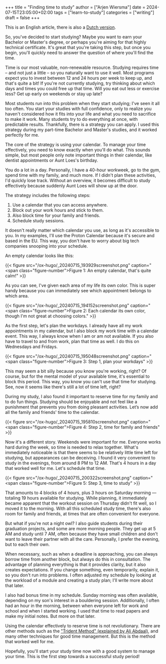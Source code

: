 +++
title = "Finding time to study"
author = ["Arjen Wiersma"]
date = 2024-07-15T23:05:00+02:00
tags = ["learn-to-study"]
categories = ["writing"]
draft = false
+++

This is an English article, there is also a [Dutch version](/posts/leren-studeren-tijd-vinden).

So, you've decided to start studying? Maybe you want to earn your Bachelor or Master's degree, or perhaps you're aiming for that highly technical certificate. It's great that you're taking this step, but once you begin, you'll quickly need to answer the question of where you'll find the time.

Time is our most valuable, non-renewable resource. Studying requires time – and not just a little – so you naturally want to use it well. Most programs expect you to invest between 12 and 24 hours per week to keep up, and that's quite a bit! If you're not currently studying, try thinking about which days and times you could free up that time. Will you eat out less or exercise less? Get up early on weekends or stay up late?

Most students run into this problem when they start studying; I've seen it all too often. You start your studies with full confidence, only to realize you haven't considered how it fits into your life and what you need to sacrifice to make it work. Many students try to do everything at once, with predictable results. Thankfully, there is a strategy you can apply. I used this strategy during my part-time Bachelor and Master's studies, and it worked perfectly for me.

The core of the strategy is using your calendar. To manage your time effectively, you need to know exactly when you'll do what. This sounds simple, but most people only note important things in their calendar, like dentist appointments or Aunt Loes's birthday.

You do a lot in a day. Personally, I have a 40-hour workweek, go to the gym, spend time with my family, and much more. If I didn't plan these activities, I'd quickly lose track. Without an overview, it becomes difficult to study effectively because suddenly Aunt Loes will show up at the door.

The strategy includes the following steps:

1.  Use a calendar that you can access anywhere.
2.  Block out your work hours and stick to them.
3.  Also block time for your family and friends.
4.  Schedule study sessions.

It doesn't really matter which calendar you use, as long as it's accessible to you. In my examples, I'll use the Proton Calendar because it's secure and based in the EU. This way, you don't have to worry about big tech companies snooping into your schedule.

An empty calendar looks like this:

{{< figure src="/ox-hugo/_20240715_193929screenshot.png" caption="<span class=\"figure-number\">Figure 1: </span>An empty calendar, that's quite calm!" >}}

As you can see, I've given each area of my life its own color. This is super handy because you can immediately see which appointment belongs to which area.

{{< figure src="/ox-hugo/_20240715_194152screenshot.png" caption="<span class=\"figure-number\">Figure 2: </span>Each calendar its own color, though I'm not great at choosing colors." >}}

As the first step, let's plan the workdays. I already have all my work appointments in my calendar, but I also block my work time with a calendar event. This way, I always know when I am or am not available. If you also have to travel to and from work, plan that time as well. I do this on Wednesdays and Fridays.

{{< figure src="/ox-hugo/_20240715_195048screenshot.png" caption="<span class=\"figure-number\">Figure 3: </span>Step 1, plan your workdays" >}}

This may seem a bit silly because you know you're working, right? Of course, but for the mental model of your available time, it's essential to block this period. This way, you know you can't use that time for studying. See, now it seems like there's still a lot of time left, right?

During my study, I also found it important to reserve time for my family and to do fun things. Studying should be enjoyable and not feel like a punishment that prevents you from doing pleasant activities. Let’s now add all the family and friends' time to the calendar.

{{< figure src="/ox-hugo/_20240715_195810screenshot.png" caption="<span class=\"figure-number\">Figure 4: </span>Step 2, time for family and friends" >}}

Now it's a different story. Weekends were important for me. Everyone works hard during the week, so time is needed to relax together. What's immediately noticeable is that there seems to be relatively little time left for studying, but appearances can be deceiving. I found it very convenient to study in the evenings, from around 8 PM to 12 AM. That's 4 hours in a day that worked well for me. Let's schedule that time.

{{< figure src="/ox-hugo/_20240715_200322screenshot.png" caption="<span class=\"figure-number\">Figure 5: </span>Step 3, time to study" >}}

That amounts to 4 blocks of 4 hours, plus 3 hours on Saturday morning — totaling 19 hours available for studying. While planning, it immediately became apparent that the workout session on Thursday didn't fit well, so I moved it to the morning. With all this scheduled study time, there's also room for family and friends, at times that are often convenient for everyone.

But what if you're not a night owl? I also guide students during their graduation projects, and some are more morning people. They get up at 5 AM and study until 7 AM, often because they have small children and don't want to leave their partner with all the care. Personally, I prefer the evening, but to each their own.

When necessary, such as when a deadline is approaching, you can always borrow time from another block, but always do this in consultation. The advantage of planning everything is that it provides clarity, but it also creates expectations. If you change something, even temporarily, explain it, so you don't run into problems. I often adjusted my schedule by looking at the workload of a module and creating a study plan; I'll write more about that later.

I also had bonus time in my schedule. Sunday morning was often available, depending on my son's interest in a bouldering session. Additionally, I often had an hour in the morning, between when everyone left for work and school and when I started working. I used that time to read papers and make my initial notes. But more on that later.

Using the calendar effectively to reserve time is not revolutionary. There are other methods such as the ["Trident Method" (explained by Ali Abdaal)](<https://www.youtube.com/watch?v=6o2tm00Ar8A>), and many other techniques for good time management. But this is the method that worked well for me.

Hopefully, you'll start your study time now with a good system to manage your time. This is the first step towards a successful study period!

